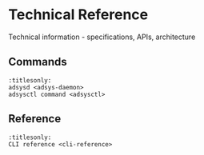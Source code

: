 # Technical Reference

Technical information - specifications, APIs, architecture

## Commands

```{toctree}
:titlesonly:
adsysd <adsys-daemon>
adsysctl command <adsysctl>
```

## Reference

```{toctree}
:titlesonly:
CLI reference <cli-reference>
```
